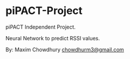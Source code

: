 # piPACT-Project
piPACT Independent Project. 

Neural Network to predict RSSI values.

By: Maxim Chowdhury
chowdhurm3@gmail.com



